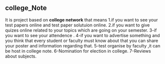 ## college_Note

It is project based on **college network** that means
1.if you want to see  your test papers online and test paper solutuion online.
2.if you want to give quizes online related to your topics which are going on your semester.
3-if you want to see your attendence .
4-if you want to advertise something and you think that every student or faculty must know about that you can share your poster and information regarding that.
5-test organise by faculty ,it can be host in college note.
6-Nomination for election in college.
7-Reviews about subjects.


